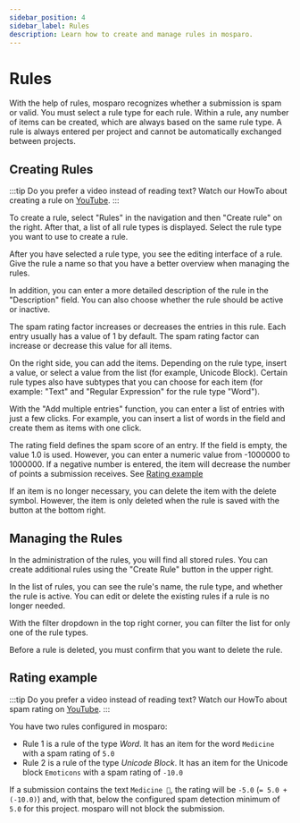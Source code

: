 ```yaml
---
sidebar_position: 4
sidebar_label: Rules
description: Learn how to create and manage rules in mosparo.
---
```


# Rules

With the help of rules, mosparo recognizes whether a submission is spam or valid. You must select a rule type for each rule. Within a rule, any number of items can be created, which are always based on the same rule type. A rule is always entered per project and cannot be automatically exchanged between projects.

## Creating Rules

:::tip
Do you prefer a video instead of reading text? Watch our HowTo about creating a rule on [YouTube](https://www.youtube.com/watch?v=LKv9uzlkrhU).
:::

To create a rule, select "Rules" in the navigation and then "Create rule" on the right. After that, a list of all rule types is displayed. Select the rule type you want to use to create a rule.

After you have selected a rule type, you see the editing interface of a rule. Give the rule a name so that you have a better overview when managing the rules.

In addition, you can enter a more detailed description of the rule in the "Description" field. You can also choose whether the rule should be active or inactive.

The spam rating factor increases or decreases the entries in this rule. Each entry usually has a value of 1 by default. The spam rating factor can increase or decrease this value for all items.

On the right side, you can add the items. Depending on the rule type, insert a value, or select a value from the list (for example, Unicode Block). Certain rule types also have subtypes that you can choose for each item (for example: "Text" and "Regular Expression" for the rule type "Word").

With the "Add multiple entries" function, you can enter a list of entries with just a few clicks. For example, you can insert a list of words in the field and create them as items with one click.

The rating field defines the spam score of an entry. If the field is empty, the value 1.0 is used. However, you can enter a numeric value from -1000000 to 1000000. If a negative number is entered, the item will decrease the number of points a submission receives. See [Rating example](#rating-example)

If an item is no longer necessary, you can delete the item with the delete symbol. However, the item is only deleted when the rule is saved with the button at the bottom right.

## Managing the Rules

In the administration of the rules, you will find all stored rules. You can create additional rules using the "Create Rule" button in the upper right.

In the list of rules, you can see the rule's name, the rule type, and whether the rule is active. You can edit or delete the existing rules if a rule is no longer needed.

With the filter dropdown in the top right corner, you can filter the list for only one of the rule types.

Before a rule is deleted, you must confirm that you want to delete the rule.

## Rating example

:::tip
Do you prefer a video instead of reading text? Watch our HowTo about spam rating on [YouTube](https://www.youtube.com/watch?v=mFcbiDDJl-A).
:::

You have two rules configured in mosparo:

- Rule 1 is a rule of the type _Word_. It has an item for the word `Medicine` with a spam rating of `5.0`
- Rule 2 is a rule of the type _Unicode Block_. It has an item for the Unicode block `Emoticons` with a spam rating of `-10.0`

If a submission contains the text `Medicine 💊`, the rating will be `-5.0` (`= 5.0 + (-10.0)`) and, with that, below the configured spam detection minimum of `5.0` for this project. mosparo will not block the submission.